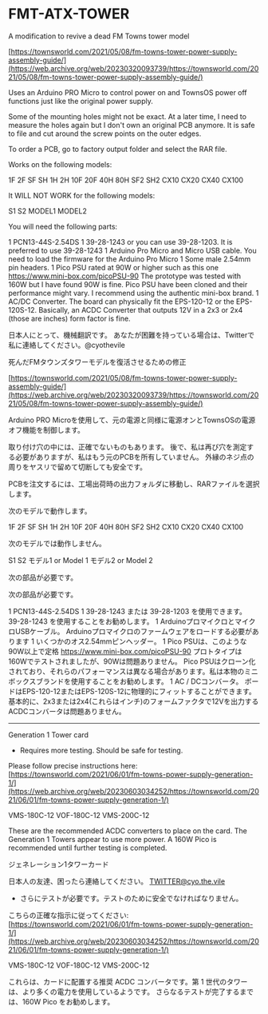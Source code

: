 # FMT-ATX-TOWER
A modification to revive a dead FM Towns tower model


[https://townsworld.com/2021/05/08/fm-towns-tower-power-supply-assembly-guide/](https://web.archive.org/web/20230320093739/https://townsworld.com/2021/05/08/fm-towns-tower-power-supply-assembly-guide/)

Uses an Arduino PRO Micro to control power on and TownsOS power off functions just like the original power supply.

Some of the mounting holes might not be exact.  At a later time, I need to measure the holes again but I don't own an original PCB anymore.  It is safe to file and cut around the screw points on the outer edges.

To order a PCB, go to factory output folder and select the RAR file.


Works on the following models:

1F
2F
SF
SH
1H
2H
10F
20F
40H
80H
SF2
SH2
CX10
CX20
CX40
CX100

It WILL NOT WORK for the following models:

S1
S2
MODEL1
MODEL2


You will need the following parts:

1    PCN13-44S-2.54DS
1	 39-28-1243    or you can use 39-28-1203.    It is preferred to use 39-28-1243
1    Arduino Pro Micro and Micro USB cable.  You need to load the firmware for the Arduino Pro Micro
1    Some male 2.54mm pin headers.
1    Pico PSU rated at 90W or higher such as this one   https://www.mini-box.com/picoPSU-90     The prototype was tested with 160W but I have found 90W is fine.
		Pico PSU have been cloned and their performance might vary. I recommend using the authentic mini-box brand.
1    AC/DC Converter.  The board can physically fit the EPS-120-12 or the EPS-120S-12.  Basically, an ACDC Converter that outputs 12V in a 2x3 or 2x4 (those are inches) form factor is fine.

日本人にとって、機械翻訳です。 あなたが困難を持っている場合は、Twitterで私に連絡してください。@cyothevile


死んだFMタウンズタワーモデルを復活させるための修正

[https://townsworld.com/2021/05/08/fm-towns-tower-power-supply-assembly-guide/](https://web.archive.org/web/20230320093739/https://townsworld.com/2021/05/08/fm-towns-tower-power-supply-assembly-guide/)

Arduino PRO Microを使用して、元の電源と同様に電源オンとTownsOSの電源オフ機能を制御します。

取り付け穴の中には、正確でないものもあります。 後で、私は再び穴を測定する必要がありますが、私はもう元のPCBを所有していません。 外縁のネジ点の周りをヤスリで留めて切断しても安全です。

PCBを注文するには、工場出荷時の出力フォルダに移動し、RARファイルを選択します。

次のモデルで動作します。

1F
2F
SF
SH
1H
2H
10F
20F
40H
80H
SF2
SH2
CX10
CX20
CX40
CX100

次のモデルでは動作しません。

S1
S2 
モデル1 or Model 1
モデル2 or Model 2

次の部品が必要です。


次の部品が必要です。

1 PCN13-44S-2.54DS
1 39-28-1243 または 39-28-1203 を使用できます。   39-28-1243 を使用することをお勧めします。
1 ArduinoプロマイクロとマイクロUSBケーブル。 Arduinoプロマイクロのファームウェアをロードする必要があります
1 いくつかのオス2.54mmピンヘッダー。
1 Pico PSUは、このような90W以上で定格 https://www.mini-box.com/picoPSU-90 プロトタイプは160Wでテストされましたが、90Wは問題ありません。
		Pico PSUはクローン化されており、それらのパフォーマンスは異なる場合があります。私は本物のミニボックスブランドを使用することをお勧めします。
1 AC / DCコンバータ。 ボードはEPS-120-12またはEPS-120S-12に物理的にフィットすることができます。 基本的に、2x3または2x4(これらはインチ)のフォームファクタで12Vを出力するACDCコンバータは問題ありません。


******************************************************

Generation 1 Tower card 


 - Requires more testing.  Should be safe for testing.


Please follow precise instructions here:  [https://townsworld.com/2021/06/01/fm-towns-power-supply-generation-1/](https://web.archive.org/web/20230603034252/https://townsworld.com/2021/06/01/fm-towns-power-supply-generation-1/)

VMS-180C-12
VOF-180C-12
VMS-200C-12

These are the recommended ACDC converters to place on the card.  The Generation 1 Towers appear to use more power.  A 160W Pico is recommended until further testing is completed.


ジェネレーション1タワーカード

日本人の友達、困ったら連絡してください。 TWITTER@cyo.the.vile

- さらにテストが必要です。テストのために安全でなければなりません。


こちらの正確な指示に従ってください: [https://townsworld.com/2021/06/01/fm-towns-power-supply-generation-1/](https://web.archive.org/web/20230603034252/https://townsworld.com/2021/06/01/fm-towns-power-supply-generation-1/)

VMS-180C-12
VOF-180C-12
VMS-200C-12

これらは、カードに配置する推奨 ACDC コンバータです。第 1 世代のタワーは、より多くの電力を使用しているようです。 さらなるテストが完了するまでは、160W Pico をお勧めします。
